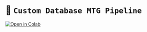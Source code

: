 # 🐬 `Custom Database MTG Pipeline`
[![Open in Colab](https://colab.research.google.com/assets/colab-badge.svg)](https://colab.research.google.com/github/new-atlantis-dao/Oceanomics/blob/main/Metagenomics/notebooks/Custom_DB_MTG)
